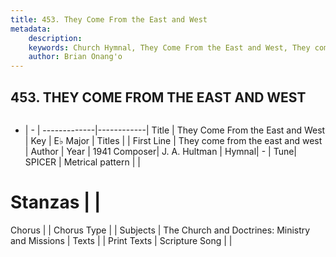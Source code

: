 ```yaml
---
title: 453. They Come From the East and West
metadata:
    description: 
    keywords: Church Hymnal, They Come From the East and West, They come from the east and west, 
    author: Brian Onang'o
---
```



## 453. THEY COME FROM THE EAST AND WEST

```txt

```

- |   -  |
-------------|------------|
Title | They Come From the East and West |
Key | E♭ Major |
Titles |  |
First Line | They come from the east and west |
Author | 
Year | 1941
Composer| J. A. Hultman |
Hymnal|  - |
Tune| SPICER |
Metrical pattern | |
# Stanzas |  |
Chorus |  |
Chorus Type |  |
Subjects | The Church and Doctrines: Ministry and Missions |
Texts |  |
Print Texts | 
Scripture Song |  |
  
